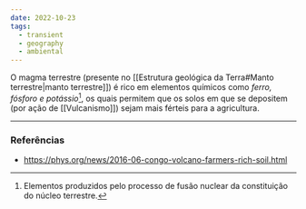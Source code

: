 ```yaml
---
date: 2022-10-23
tags:
  - transient
  - geography
  - ambiental
---
```

O magma terrestre (presente no [[Estrutura geológica da Terra#Manto terrestre|manto terrestre]]) é rico em elementos químicos como *ferro, fósforo e potássio*[^1], os quais permitem que os solos em que se depositem (por ação de [[Vulcanismo]]) sejam mais férteis para a agricultura. 

---
### Referências
- https://phys.org/news/2016-06-congo-volcano-farmers-rich-soil.html

[^1]: Elementos produzidos pelo processo de fusão nuclear da constituição do núcleo terrestre.